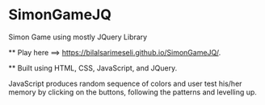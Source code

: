 # SimonGameJQ
Simon Game using mostly JQuery Library

** Play here ==> https://bilalsarimeseli.github.io/SimonGameJQ/.

** Built using HTML, CSS, JavaScript, and JQuery.

JavaScript produces random sequence of colors and user test his/her memory by clicking on the buttons, following the patterns and levelling up. 



